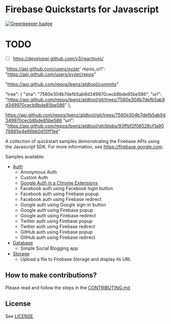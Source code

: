 # Firebase Quickstarts for Javascript

[![Greenkeeper badge](https://badges.greenkeeper.io/syzer/find-job.svg)](https://greenkeeper.io/)


# TODO

 - [ ] https://developer.github.com/v3/reactions/


'https://api.github.com/users/syzer'
repos_url": "https://api.github.com/users/syzer/repos"

"https://api.github.com/repos/lpenz/atdtool/commits"

"tree": {
        "sha": "7560e304b7defb5ab9d349970cecb8bde85be586",
        "url": "https://api.github.com/repos/lpenz/atdtool/git/trees/7560e304b7defb5ab9d349970cecb8bde85be586"
      },
      
https://api.github.com/repos/lpenz/atdtool/git/trees/7560e304b7defb5ab9d349970cecb8bde85be586
"url": "https://api.github.com/repos/lpenz/atdtool/git/blobs/93ffbf2f06526cf1a9076885e4e66bb0d10ff1ee"      


A collection of quickstart samples demonstrating the Firebase APIs using the Javascript SDK. For more information, see https://firebase.google.com.

Samples available:
 - [Auth](auth)
   - Anonymous Auth
   - Custom Auth
   - [Google Auth in a Chrome Extensions](auth/chromextension)
   - Facebook auth using Facebook login button
   - Facebook auth using Firebase popup
   - Facebook auth using Firebase redirect
   - Google auth using Google sign-in button
   - Google auth using Firebase popup
   - Google auth using Firebase redirect
   - Twitter auth using Firebase popup
   - Twitter auth using Firebase redirect
   - GitHub auth using Firebase popup
   - GitHub auth using Firebase redirect
 - [Database](database)
   - Simple Social Blogging app 
 - [Storage](storage)
   - Upload a file to Firebase Storage and display its URL

## How to make contributions?
Please read and follow the steps in the [CONTRIBUTING.md](CONTRIBUTING.md)

## License
See [LICENSE](LICENSE)
